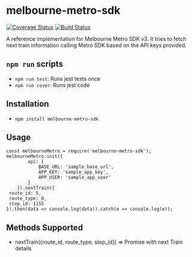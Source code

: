 # melbourne-metro-sdk

[![Coverage Status](https://coveralls.io/repos/github/gssumesh/melbourne-metro-sdk/badge.svg?branch=master)](https://coveralls.io/github/gssumesh/melbourne-metro-sdk?branch=master)
[![Build Status](https://img.shields.io/travis/gssumesh/melbourne-metro-sdk.svg?maxAge=1000)](https://travis-ci.org/gssumesh/melbourne-metro-sdk)

A reference implementation for Melbourne Metro SDK v3. It tries to fetch next train information calling Metro SDK based on the API keys provided.

## `npm run` scripts

* `npm run test`: Runs jest tests once
* `npm run cover`: Runs jest code

## Installation

* `npm install melbourne-metro-sdk`

## Usage

```
const melbourneMetro = require('melbourne-metro-sdk');
melbourneMetro.init({
		api: {
			BASE_URL: 'sample_base_url',
			APP_KEY: 'sample_app_key',
			APP_USER: 'sample_app_user'
		}
	}).nextTrain({
 route_id: 5,
 route_type: 0,
 stop_id: 1155
}).then(data => console.log(data)).catch(e => console.log(e)); 

```
## Methods Supported

* nextTrain({route_id, route_type, stop_id}) => Promise with next Train details
